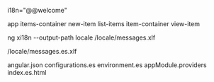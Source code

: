 i18n="@@welcome"

app
items-container
new-item
list-items
item-container
view-item


ng xi18n --output-path locale
/locale/messages.xlf


/locale/messages.es.xlf

angular.json 
  configurations.es
environment.es
  appModule.providers
index.es.html
